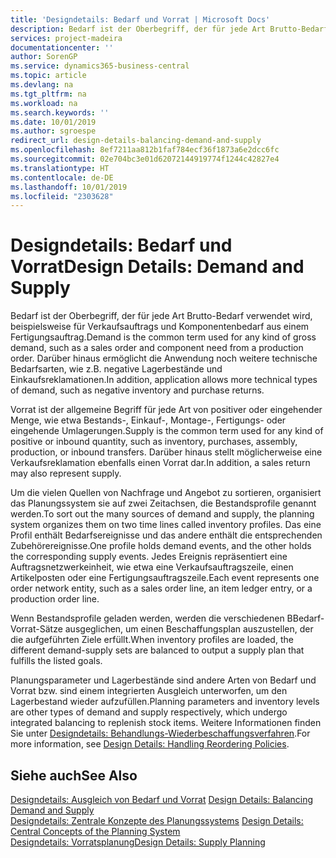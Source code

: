 ```yaml
---
title: 'Designdetails: Bedarf und Vorrat | Microsoft Docs'
description: Bedarf ist der Oberbegriff, der für jede Art Brutto-Bedarf verwendet wird, beispielsweise für Verkaufsauftrags und Komponentenbedarf aus einem Fertigungsauftrag. Darüber hinaus ermöglicht die Anwendung noch weitere technische Bedarfsarten, wie z.B. negative Lagerbestände und Einkaufsreklamationen.
services: project-madeira
documentationcenter: ''
author: SorenGP
ms.service: dynamics365-business-central
ms.topic: article
ms.devlang: na
ms.tgt_pltfrm: na
ms.workload: na
ms.search.keywords: ''
ms.date: 10/01/2019
ms.author: sgroespe
redirect_url: design-details-balancing-demand-and-supply
ms.openlocfilehash: 8ef7211aa812b1faf784ecf36f1873a6e2dcc6fc
ms.sourcegitcommit: 02e704bc3e01d62072144919774f1244c42827e4
ms.translationtype: HT
ms.contentlocale: de-DE
ms.lasthandoff: 10/01/2019
ms.locfileid: "2303628"
---
```

# <a name="design-details-demand-and-supply"></a><span data-ttu-id="30df4-104">Designdetails: Bedarf und Vorrat</span><span class="sxs-lookup"><span data-stu-id="30df4-104">Design Details: Demand and Supply</span></span>
<span data-ttu-id="30df4-105">Bedarf ist der Oberbegriff, der für jede Art Brutto-Bedarf verwendet wird, beispielsweise für Verkaufsauftrags und Komponentenbedarf aus einem Fertigungsauftrag.</span><span class="sxs-lookup"><span data-stu-id="30df4-105">Demand is the common term used for any kind of gross demand, such as a sales order and component need from a production order.</span></span> <span data-ttu-id="30df4-106">Darüber hinaus ermöglicht die Anwendung noch weitere technische Bedarfsarten, wie z.B. negative Lagerbestände und Einkaufsreklamationen.</span><span class="sxs-lookup"><span data-stu-id="30df4-106">In addition, application allows more technical types of demand, such as negative inventory and purchase returns.</span></span>  

 <span data-ttu-id="30df4-107">Vorrat ist der allgemeine Begriff für jede Art von positiver oder eingehender Menge, wie etwa Bestands-, Einkauf-, Montage-, Fertigungs- oder eingehende Umlagerungen.</span><span class="sxs-lookup"><span data-stu-id="30df4-107">Supply is the common term used for any kind of positive or inbound quantity, such as inventory, purchases, assembly, production, or inbound transfers.</span></span> <span data-ttu-id="30df4-108">Darüber hinaus stellt möglicherweise eine Verkaufsreklamation ebenfalls einen Vorrat dar.</span><span class="sxs-lookup"><span data-stu-id="30df4-108">In addition, a sales return may also represent supply.</span></span>  

 <span data-ttu-id="30df4-109">Um die vielen Quellen von Nachfrage und Angebot zu sortieren, organisiert das Planungssystem sie auf zwei Zeitachsen, die Bestandsprofile genannt werden.</span><span class="sxs-lookup"><span data-stu-id="30df4-109">To sort out the many sources of demand and supply, the planning system organizes them on two time lines called inventory profiles.</span></span> <span data-ttu-id="30df4-110">Das eine Profil enthält Bedarfsereignisse und das andere enthält die entsprechenden Zubehörereignisse.</span><span class="sxs-lookup"><span data-stu-id="30df4-110">One profile holds demand events, and the other holds the corresponding supply events.</span></span> <span data-ttu-id="30df4-111">Jedes Ereignis repräsentiert eine Auftragsnetzwerkeinheit, wie etwa eine Verkaufsauftragszeile, einen Artikelposten oder eine Fertigungsauftragszeile.</span><span class="sxs-lookup"><span data-stu-id="30df4-111">Each event represents one order network entity, such as a sales order line, an item ledger entry, or a production order line.</span></span>  

 <span data-ttu-id="30df4-112">Wenn Bestandsprofile geladen werden, werden die verschiedenen BBedarf-Vorrat-Sätze ausgeglichen, um einen Beschaffungsplan auszustellen, der die aufgeführten Ziele erfüllt.</span><span class="sxs-lookup"><span data-stu-id="30df4-112">When inventory profiles are loaded, the different demand-supply sets are balanced to output a supply plan that fulfills the listed goals.</span></span>  

 <span data-ttu-id="30df4-113">Planungsparameter und Lagerbestände sind andere Arten von Bedarf und Vorrat bzw. sind einem integrierten Ausgleich unterworfen, um den Lagerbestand wieder aufzufüllen.</span><span class="sxs-lookup"><span data-stu-id="30df4-113">Planning parameters and inventory levels are other types of demand and supply respectively, which undergo integrated balancing to replenish stock items.</span></span> <span data-ttu-id="30df4-114">Weitere Informationen finden Sie unter [Designdetails: Behandlungs-Wiederbeschaffungsverfahren](design-details-handling-reordering-policies.md).</span><span class="sxs-lookup"><span data-stu-id="30df4-114">For more information, see [Design Details: Handling Reordering Policies](design-details-handling-reordering-policies.md).</span></span>  

## <a name="see-also"></a><span data-ttu-id="30df4-115">Siehe auch</span><span class="sxs-lookup"><span data-stu-id="30df4-115">See Also</span></span>  
 <span data-ttu-id="30df4-116">[Designdetails: Ausgleich von Bedarf und Vorrat](design-details-balancing-demand-and-supply.md) </span><span class="sxs-lookup"><span data-stu-id="30df4-116">[Design Details: Balancing Demand and Supply](design-details-balancing-demand-and-supply.md) </span></span>  
 <span data-ttu-id="30df4-117">[Designdetails: Zentrale Konzepte des Planungssystems](design-details-central-concepts-of-the-planning-system.md) </span><span class="sxs-lookup"><span data-stu-id="30df4-117">[Design Details: Central Concepts of the Planning System](design-details-central-concepts-of-the-planning-system.md) </span></span>  
 [<span data-ttu-id="30df4-118">Designdetails: Vorratsplanung</span><span class="sxs-lookup"><span data-stu-id="30df4-118">Design Details: Supply Planning</span></span>](design-details-supply-planning.md)
